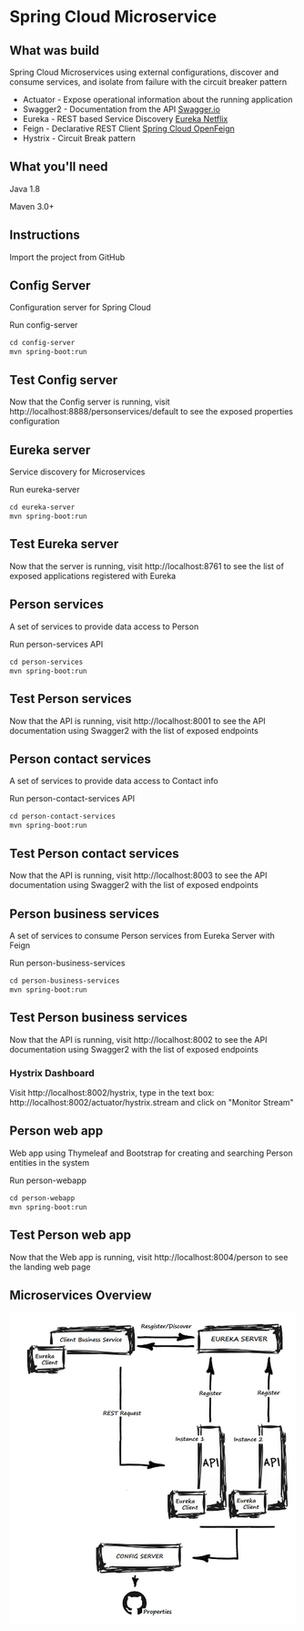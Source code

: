 # Spring Cloud Microservice 
## What was build
Spring Cloud Microservices using external configurations, discover and consume services, and isolate from failure with the circuit breaker pattern

- Actuator - Expose operational information about the running application
- Swagger2 - Documentation from the API [Swagger.io](https://swagger.io)
- Eureka - REST based Service Discovery [Eureka Netflix](https://github.com/Netflix/eureka/wiki/Eureka-at-a-glance)
- Feign - Declarative REST Client [Spring Cloud OpenFeign](https://cloud.spring.io/spring-cloud-openfeign/single/spring-cloud-openfeign.html)
- Hystrix - Circuit Break pattern

## What you'll need

Java 1.8

Maven 3.0+

## Instructions
Import the project from GitHub

## Config Server
Configuration server for Spring Cloud

Run config-server
```
cd config-server
mvn spring-boot:run
```

## Test Config server
Now that the Config server is running, visit http://localhost:8888/personservices/default to see the exposed properties configuration

## Eureka server
Service discovery for Microservices

Run eureka-server
```
cd eureka-server
mvn spring-boot:run
```

## Test Eureka server
Now that the server is running, visit http://localhost:8761 to see the list of exposed applications registered with Eureka

## Person services
A set of services to provide data access to Person

Run person-services API
```
cd person-services
mvn spring-boot:run
```

## Test Person services
Now that the API is running, visit http://localhost:8001 to see the API documentation using Swagger2 with the list of exposed endpoints

## Person contact services
A set of services to provide data access to Contact info

Run person-contact-services API
```
cd person-contact-services
mvn spring-boot:run
```

## Test Person contact services
Now that the API is running, visit http://localhost:8003 to see the API documentation using Swagger2 with the list of exposed endpoints

## Person business services
A set of services to consume Person services from Eureka Server with Feign 

Run person-business-services 
```
cd person-business-services
mvn spring-boot:run
```

## Test Person business services
Now that the API is running, visit http://localhost:8002 to see the API documentation using Swagger2 with the list of exposed endpoints

### Hystrix Dashboard
Visit http://localhost:8002/hystrix, type in the text box: http://localhost:8002/actuator/hystrix.stream and click on "Monitor Stream"

## Person web app
Web app using Thymeleaf and Bootstrap for creating and searching Person entities in the system

Run person-webapp 
```
cd person-webapp
mvn spring-boot:run
```

## Test Person web app
Now that the Web app is running, visit http://localhost:8004/person to see the landing web page

## Microservices Overview
![Microservices Overiew](https://github.com/diogo-santos/spring-cloud-ms/blob/master/service-design.png)
